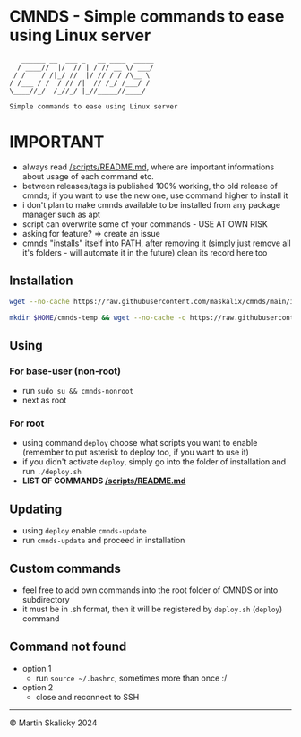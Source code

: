 # CMNDS - Simple commands to ease using Linux server
```
   ______ __  ___ _   __ ____  _____
  / ____//  |/  // | / // __ \/ ___/
 / /    / /|_/ //  |/ // / / /\__ \ 
/ /___ / /  / // /|  // /_/ /___/ / 
\____//_/  /_//_/ |_//_____//____/

Simple commands to ease using Linux server                            
```                                
# IMPORTANT
- always read <a href="https://github.com/maskalix/cmnds/blob/main/scripts/README.md">/scripts/README.md</a>, where are important informations about usage of each command etc.
- between releases/tags is published 100% working, tho old release of cmnds; if you want to use the new one, use command higher to install it
- i don't plan to make cmnds available to be installed from any package manager such as apt
- script can overwrite some of your commands - USE AT OWN RISK
- asking for feature? => create an issue
- cmnds "installs" itself into PATH, after removing it (simply just remove all it's folders - will automate it in the future) clean its record here too
## Installation
```bash
wget --no-cache https://raw.githubusercontent.com/maskalix/cmnds/main/install.sh && chmod +x install.sh && ./install.sh && rm install.sh
```
```bash
mkdir $HOME/cmnds-temp && wget --no-cache -q https://raw.githubusercontent.com/maskalix/cmnds/main/install.sh -P $HOME/cmnds-temp && chmod +x $HOME/cmnds-temp/install.sh && $HOME/cmnds-temp/install.sh
```
## Using
### For base-user (non-root)
- run `sudo su && cmnds-nonroot`
- next as root
### For root
- using command `deploy` choose what scripts you want to enable (remember to put asterisk to deploy too, if you want to use it)
- if you didn't activate `deploy`, simply go into the folder of installation and run `./deploy.sh`
- **LIST OF COMMANDS <a href="https://github.com/maskalix/cmnds/blob/main/scripts/README.md">/scripts/README.md</a>**

## Updating 
- using `deploy` enable `cmnds-update`
- run `cmnds-update` and proceed in installation

## Custom commands
- feel free to add own commands into the root folder of CMNDS or into subdirectory
- it must be in .sh format, then it will be registered by `deploy.sh` (`deploy`) command 

## Command not found
- option 1
   -  run `source ~/.bashrc`, sometimes more than once :/
- option 2
   - close and reconnect to SSH
---
© Martin Skalicky 2024

